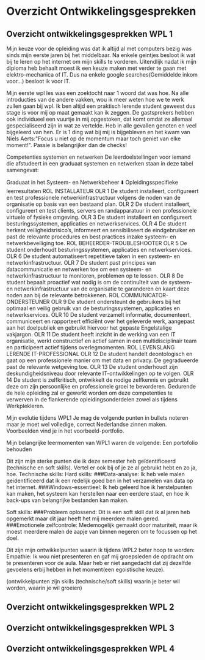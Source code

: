 # Overzicht Ontwikkelingsgesprekken

## Overzicht ontwikkelingsgesprekken WPL 1
Mijn keuze voor de opleiding was dat ik altijd al met computers bezig was sinds mijn eerste jaren bij het middelbaar. Na enkele geintjes besloot ik wat bij te leren op het internet om mijn skills te vorderen. Uitendlijk nadat ik mijn diploma heb behaalt moest ik een keuze maken met verder te gaan met elektro-mechanica of IT. Dus na enkele google searches(Gemiddelde inkom voor...) besloot ik voor IT.  

Mijn eerste wpl les was een zoektocht naar 1 woord dat was hoe. Na alle introducties van de andere vakken, wou ik meer weten hoe we te werk zullen gaan bij wpl. Ik ben altijd een praktisch lerende student geweest dus stage is voor mij op maat gemaakt kan ik zeggen. De gastsprekers hebben ook individueel een vuurtje in mij opgestoken, dat komt omdat ze allemaal gespecialiseerd zijn in wat ze vertelde. Heb in alle gevallen genoten en veel bijgeleerd van hen. Er is 1 ding wat bij mij is bijgebleven en het kwam van Niels Aerts:"Focus u niet op de momentum maar toch geniet van elke moment!". Passie is belangrijker dan de checks!

Competenties systemen en netwerken
De leerdoelstellingen voor iemand die afstudeert in een graduaat systemen en netwerken staan in deze tabel samengevat:

Graduaat in het Systeem- en Netwerkbeheer
⬇️ Opleidingsspecifieke leerresultaten
ROL	INSTALLATEUR
OLR 1	De student installeert, configureert en test professionele netwerkinfrastructuur volgens de noden van de organisatie op basis van een bestaand plan.
OLR 2	De student installeert, configureert en test clients, servers en randapparatuur in een professionele virtuele of fysieke omgeving.
OLR 3	De student installeert en configureert besturingssystemen, applicaties en netwerkservices.
OLR 4	De student herkent veiligheidsrisico’s, informeert en sensibiliseert de eindgebruiker en past de relevante procedures en best practices inzake systeem- en netwerkbeveiliging toe.
ROL	BEHEERDER-TROUBLESHOOTER
OLR 5	De student onderhoudt besturingssystemen, applicaties en netwerkservices.
OLR 6	De student automatiseert repetitieve taken in een systeem- en netwerkinfrastructuur.
OLR 7	De student past principes van datacommunicatie en netwerken toe om een systeem- en netwerkinfrastructuur te monitoren, problemen op te lossen.
OLR 8	De student bepaalt proactief wat nodig is om de continuïteit van de systeem- en netwerkinfrastructuur van de organisatie te garanderen en kaart deze noden aan bij de relevante betrokkenen.
ROL	COMMUNICATOR-ONDERSTEUNER
OLR 9	De student ondersteunt de gebruikers bij het optimaal en veilig gebruik van de besturingssystemen, applicaties en netwerkservices.
OLR 10	De student verzamelt informatie, documenteert, communiceert en rapporteert efficiënt over het geleverde werk, aangepast aan het doelpubliek en gebruikt hiervoor het gepaste Engelstalige vakjargon.
OLR 11	De student heeft inzicht in de werking van een IT organisatie, werkt constructief en actief samen in een multidisciplinair team en participeert actief tijdens overlegmomenten.
ROL	LEVENSLANG LERENDE IT-PROFESSIONAL
OLR 12	De student handelt deontologisch en gaat op een professionele manier om met data en privacy. De gegradueerde past de relevante wetgeving toe.
OLR 13	De student onderhoudt zijn deskundigheidsniveau door relevante IT-ontwikkelingen op te volgen.
OLR 14	De student is zelfkritisch, ontwikkelt de nodige zelfkennis en gebruikt deze om zijn persoonlijke en professionele groei te bevorderen.
Gedurende de hele opleiding zal er gewerkt worden om deze competenties te verwerven in de flankerende opleidingsonderdelen zowel als tijdens Werkplekleren.

Mijn evolutie tijdens WPL1
Je mag de volgende punten in bullets noteren maar je moet wel volledige, correct Nederlandse zinnen maken. Voorbeelden vind je in het voorbeeld-portfolio.

Mijn belangrijke leermomenten van WPL1 waren de volgende:
Een portofolio behouden

Dit zijn mijn sterke punten die ik deze semester heb geïdentificeerd (technische en soft skills). Vertel er ook bij of je ze al gebruikt hebt en zo ja, hoe. Technische skills:
Hard skills:
###Data-analyse: Ik heb vele malen geidentificeerd dat ik een redelijk goed ben in het verzamelen van data op het internet.
###Windows-essentieel: Ik heb geleerd hoe ik herstelpunten kan maken, het systeem kan herstellen naar een eerdere staat, en hoe ik back-ups van belangrijke bestanden kan maken.

Soft skills:
###Probleem oplossend: Dit is een soft skill dat ik al jaren heb opgemerkt maar dit jaar heeft het mij meerdere malen gered.
###Emotionele zelfcontrole: Medemogelijk gemaakt door maturiteit, maar ik moest meerdere malen de aapje van binnen negeren om te focussen op het doel.

Dit zijn mijn ontwikkelpunten waarin ik tijdens WPL2 beter hoop te worden:
Empathie: Ik wou niet presenteren en gaf mij groepsleden de opdracht om te presenteren voor de aula. Maar heb er niet aangedacht dat zij dezelfde gevoelens erbij hebben in het moment(een egoistische keuze).

(ontwikkelpunten zijn skills (technische/soft skills) waarin je beter wil worden, waarin je wil groeien)

## Overzicht ontwikkelingsgesprekken WPL 2

## Overzicht ontwikkelingsgesprekken WPL 3

## Overzicht ontwikkelingsgesprekken WPL 4
